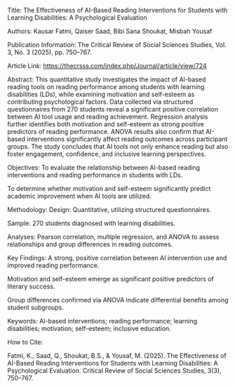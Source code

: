 Title: 
The Effectiveness of AI-Based Reading Interventions for Students with Learning Disabilities: A Psychological Evaluation

Authors: 
Kausar Fatmi, Qaiser Saad, Bibi Sana Shoukat, Misbah Yousaf

Publication Information: 
The Critical Review of Social Sciences Studies, Vol. 3, No. 3 (2025), pp. 750–767.

Article Link: 
https://thecrsss.com/index.php/Journal/article/view/724

Abstract: 
This quantitative study investigates the impact of AI-based reading tools on reading performance among students with learning disabilities (LDs), while examining motivation and self-esteem as contributing psychological factors. Data collected via structured questionnaires from 270 students reveal a significant positive correlation between AI tool usage and reading achievement. Regression analysis further identifies both motivation and self-esteem as strong positive predictors of reading performance. ANOVA results also confirm that AI-based interventions significantly affect reading outcomes across participant groups. The study concludes that AI tools not only enhance reading but also foster engagement, confidence, and inclusive learning perspectives.

Objectives: 
To evaluate the relationship between AI-based reading interventions and reading performance in students with LDs.

To determine whether motivation and self-esteem significantly predict academic improvement when AI tools are utilized.

Methodology:
Design: Quantitative, utilizing structured questionnaires.

Sample: 270 students diagnosed with learning disabilities.

Analyses: Pearson correlation, multiple regression, and ANOVA to assess relationships and group differences in reading outcomes.

Key Findings:
A strong, positive correlation between AI intervention use and improved reading performance.

Motivation and self-esteem emerge as significant positive predictors of literary success.

Group differences confirmed via ANOVA indicate differential benefits among student subgroups.

Keywords:
AI-based interventions; reading performance; learning disabilities; motivation; self-esteem; inclusive education.

How to Cite:

Fatmi, K., Saad, Q., Shoukat, B.S., & Yousaf, M. (2025). The Effectiveness of AI-Based Reading Interventions for Students with Learning Disabilities: A Psychological Evaluation. Critical Review of Social Sciences Studies, 3(3), 750–767.
